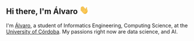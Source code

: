 ## Hi there, I'm Álvaro <img src="https://github.com/alvarorl231/alvarorl231/blob/main/images/saludo.gif" width="25px">

I'm [Álvaro](https://github.com/alvarorl231), a student of Informatics Engineering, Computing Science, at the  [University of Córdoba](http://www.uco.es/). My passions right now are data science, and AI.
 

